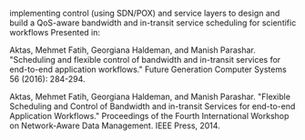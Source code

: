implementing control (using SDN/POX) and service layers to design and build a QoS-aware bandwidth and in-transit service scheduling for scientific workflows Presented in:

Aktas, Mehmet Fatih, Georgiana Haldeman, and Manish Parashar. "Scheduling and flexible control of bandwidth and in-transit services for end-to-end application workflows." Future Generation Computer Systems 56 (2016): 284-294.

Aktas, Mehmet Fatih, Georgiana Haldeman, and Manish Parashar. "Flexible Scheduling and Control of Bandwidth and in-transit Services for end-to-end Application Workflows." Proceedings of the Fourth International Workshop on Network-Aware Data Management. IEEE Press, 2014.
